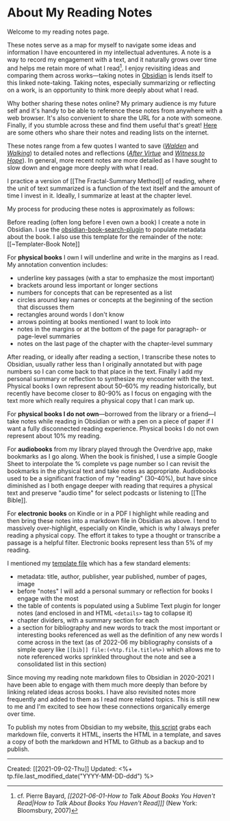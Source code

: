 
# About My Reading Notes

Welcome to my reading notes page. 

These notes serve as a map for myself to navigate some ideas and information I have encountered in my intellectual adventures. A note is a way to record my engagement with a text, and it naturally grows over time and helps me retain more of what I read[^Bayard]. I enjoy revisiting ideas and comparing them across works—taking notes in [Obsidian](https://obsidian.md/) is lends itself to this linked note-taking. Taking notes, especially summarizing or reflecting on a work, is an opportunity to think more deeply about what I read.

[^Bayard]: cf. Pierre Bayard,  *[[2021-06-01-How to Talk About Books You Haven't Read|How to Talk About Books You Haven't Read]]]* (New York: Bloomsbury, 2007)

Why bother sharing these notes online? My primary audience is my future self and it's handy to be able to reference these notes from anywhere with a web browser. It's also convenient to share the URL for a note with someone. Finally, if you stumble across these and find them useful that's great! [Here](https://github.com/mkudija/mkudija.github.io/tree/master/reading#others-with-book-lists) are some others who share their notes and reading lists on the internet.

These notes range from a few quotes I wanted to save (*[Walden](https://matthewkudija.com/reading-notes/2016-01-08-Walden.html)* and *[Walking](https://matthewkudija.com/reading-notes/2019-12-30-Walking.html)*) to detailed notes and reflections (*[After Virtue](https://matthewkudija.com/reading-notes/2020-11-18-After-Virtue.html)* and *[Witness to Hope](https://matthewkudija.com/reading-notes/2021-07-20-Witness-to-Hope.html)*). In general, more recent notes are more detailed as I have sought to slow down and engage more deeply with what I read.

I practice a version of [[The Fractal-Summary Method]] of reading, where the unit of text summarized is a function of the text itself and the amount of time I invest in it. Ideally, I summarize at least at the chapter level. 

My process for producing these notes is approximately as follows:

Before reading (often long before I even own a book) I create a note in Obsidian. I use the [obsidian-book-search-plugin](https://github.com/anpigon/obsidian-book-search-plugin) to populate metadata about the book. I also use this template for the remainder of the note: [[~Templater-Book Note]]

For **physical books** I own I will underline and write in the margins as I read. My annotation convention includes:
- underline key passages (with a star to emphasize the most important)
- brackets around less important or longer sections
- numbers for concepts that can be represented as a list
- circles around key names or concepts at the beginning of the section that discusses them
- rectangles around words I don't know
- arrows pointing at books mentioned I want to look into
- notes in the margins or at the bottom of the page for paragraph- or page-level summaries
- notes on the last page of the chapter with the chapter-level summary

After reading, or ideally after reading a section, I transcribe these notes to Obsidian, usually rather less than I originally annotated but with page numbers so I can come back to that place in the text. Finally I add my personal summary or reflection to synthesize my encounter with the text. Physical books I own represent about 50–60% my reading historically, but recently have become closer to 80-90% as I focus on engaging with the text more which really requires a physical copy that I can mark up.

For **physical books I do not own**—borrowed from the library or a friend—I take notes while reading in Obsidian or with a pen on a piece of paper if I want a fully disconnected reading experience. Physical books I do not own represent about 10% my reading.

For **audiobooks** from my library played through the Overdrive app, make bookmarks as I go along. When the book is finished, I use a simple Google Sheet to interpolate the % complete vs page number so I can revisit the bookmarks in the physical text and take notes as appropriate. Audiobooks used to be a significant fraction of my "reading" (30–40%), but have since diminished as I both engage deeper with reading that requires a physical text and preserve "audio time" for select podcasts or listening to [[The Bible]].

For **electronic books** on Kindle or in a PDF I highlight while reading and then bring these notes into a markdown file in Obsidian as above. I tend to massively over-highlight, especially on Kindle, which is why I always prefer reading a physical copy. The effort it takes to type a thought or transcribe a passage is a helpful filter. Electronic books represent less than 5% of my reading.

I mentioned my [template file](https://raw.githubusercontent.com/mkudija/mkudija.github.io/master/reading-notes/_md/~Templater-Book%20Note.md) which has a few standard elements:
- metadata: title, author, publisher, year published, number of pages, image
- before "notes" I will add a personal summary or reflection for books I engage with the most
- the table of contents is populated using a Sublime Text plugin for longer notes (and enclosed in and HTML `<details>` tag to collapse it)
- chapter dividers, with a summary section for each
- a section for bibliography and new words to track the most important or interesting books referenced as well as the definition of any new words I come across in the text (as of 2022-06 my bibliography consists of a simple query like `[[bib]] file:(<%tp.file.title%>)` which allows me to note referenced works sprinkled throughout the note and see a consolidated list in this section)

Since moving my reading note markdown files to Obsidian in 2020-2021 I have been able to engage with them much more deeply than before by linking related ideas across books. I have also revisited notes more frequently and added to them as I read more related topics. This is still new to me and I'm excited to see how these connections organically emerge over time. 

To publish my notes from Obsidian to my website, [this script](https://github.com/mkudija/mkudija.github.io/blob/master/reading-notes/_build/_build.py) grabs each markdown file, converts it HTML, inserts the HTML in a template, and saves a copy of both the markdown and HTML to Github as a backup and to publish. 

---
Created: [[2021-09-02-Thu]]
Updated: <%+ tp.file.last_modified_date("YYYY-MM-DD-ddd") %>
